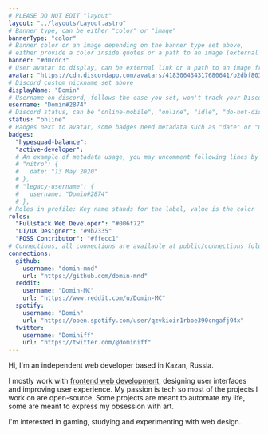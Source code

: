 ```yaml
---
# PLEASE DO NOT EDIT "layout"
layout: "../layouts/Layout.astro"
# Banner type, can be either "color" or "image"
bannerType: "color"
# Banner color or an image depending on the banner type set above,
# either provide a color inside quotes or a path to an image (external links are supported)
banner: "#d0cdc3"
# User avatar to display, can be external link or a path to an image from public folder
avatar: "https://cdn.discordapp.com/avatars/418306434317680641/b2dbf8037d99af65706882bbdf6390df.png"
# Discord custom nickname set above
displayName: "Domin"
# Username on discord, follows the case you set, won't track your Discord account e.g. "Domin#2874" or "dominnya"
username: "Domin#2874"
# Discord status, can be "online-mobile", "online", "idle", "do-not-disturb", "invisible" or "streaming"
status: "online"
# Badges next to avatar, some badges need metadata such as "date" or "username", all name are available at public/badges/margins folder
badges:
  "hypesquad-balance":
  "active-developer":
  # An example of metadata usage, you may uncomment following lines by removing "#":
  # "nitro": {
  #   date: "13 May 2020"
  # },
  # "legacy-username": {
  #   username: "Domin#2874"
  # },
# Roles in profile: Key name stands for the label, value is the color
roles:
  "Fullstack Web Developer": "#006f72"
  "UI/UX Designer": "#9b2335"
  "FOSS Contributor": "#ffecc1"
# Connections, all connections are available at public/connections folder
connections:
  github:
    username: "domin-mnd"
    url: "https://github.com/domin-mnd"
  reddit:
    username: "Domin-MC"
    url: "https://www.reddit.com/u/Domin-MC"
  spotify:
    username: "Domin"
    url: "https://open.spotify.com/user/qzvkioir1rboe390cngafj94x"
  twitter:
    username: "Dominiff"
    url: "https://twitter.com/@dominiff"
---
```


<!-- Your About Me section -->

Hi, I'm an independent web developer based in Kazan, Russia.

I mostly work with [frontend web development](https://domin.pro), designing user interfaces and improving user experience. My passion is tech so most of the projects I work on are open-source. Some projects are meant to automate my life, some are meant to express my obsession with art.

I'm interested in gaming, studying and experimenting with web design.
